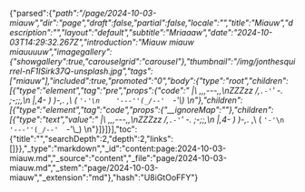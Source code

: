{"parsed":{"_path":"/page/2024-10-03-miauw","_dir":"page","_draft":false,"_partial":false,"_locale":"","title":"Miauw","description":"","layout":"default","subtitle":"Mriaaaw","date":"2024-10-03T14:29:32.267Z","introduction":"Miauw miauw miauuuuw","imagegallery":{"showgallery":true,"carouselgrid":"carousel"},"thumbnail":"/img/jonthesquirrel-nF1ISirk37Q-unsplash.jpg","tags":["miauw"],"included":true,"promoted":"0","body":{"type":"root","children":[{"type":"element","tag":"pre","props":{"code":"      |\\      _,,,---,,_\nZZZzz /,`.-'`'    -.  ;-;;,_\n     |,4-  ) )-,_. ,\\ (  `'-'\n    '---''(_/--'  `-'\\_)  \n"},"children":[{"type":"element","tag":"code","props":{"__ignoreMap":""},"children":[{"type":"text","value":"      |\\      _,,,---,,_\nZZZzz /,`.-'`'    -.  ;-;;,_\n     |,4-  ) )-,_. ,\\ (  `'-'\n    '---''(_/--'  `-'\\_)  \n"}]}]}],"toc":{"title":"","searchDepth":2,"depth":2,"links":[]}},"_type":"markdown","_id":"content:page:2024-10-03-miauw.md","_source":"content","_file":"page/2024-10-03-miauw.md","_stem":"page/2024-10-03-miauw","_extension":"md"},"hash":"U8iGtOoFFY"}